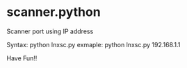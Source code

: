 # scanner.python
Scanner port using IP address 

Syntax: python lnxsc.py <ip>
exmaple: python lnxsc.py 192.168.1.1
  
Have Fun!!

